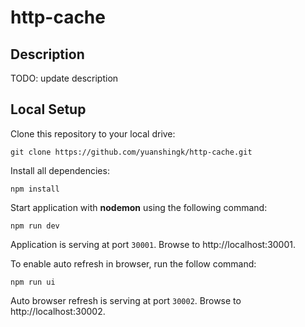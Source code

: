 # http-cache

## Description

TODO: update description

## Local Setup

Clone this repository to your local drive:

```
git clone https://github.com/yuanshingk/http-cache.git
```

Install all dependencies:

```
npm install
```

Start application with **nodemon** using the following command:

```
npm run dev
```

Application is serving at port `30001`. Browse to http://localhost:30001.

To enable auto refresh in browser, run the follow command:

```
npm run ui
```

Auto browser refresh is serving at port `30002`. Browse to http://localhost:30002.
